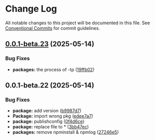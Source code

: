 # Change Log

All notable changes to this project will be documented in this file.
See [Conventional Commits](https://conventionalcommits.org) for commit guidelines.

## [0.0.1-beta.23](https://github.com/AnnieLiu-dino/keroro-cli/compare/@keroro-cli/dynamic-exec@0.0.1-beta.22...@keroro-cli/dynamic-exec@0.0.1-beta.23) (2025-05-14)

### Bug Fixes

- **packages:** the process of -tp ([19ffb02](https://github.com/AnnieLiu-dino/keroro-cli/commit/19ffb021c9d39d841aa3e0f04ef3d957650b254a))

## 0.0.1-beta.22 (2025-05-14)

### Bug Fixes

- **package:** add version ([b9987d7](https://github.com/AnnieLiu-dino/keroro-cli/commit/b9987d74b1536b96bf912354287553f15aa5d7ba))
- **Package:** import wrong pkg ([edee7a7](https://github.com/AnnieLiu-dino/keroro-cli/commit/edee7a7d8a7c798227ebf56a4057e3d86fe4b0b0))
- **package:** publishconfig ([0f4d6ce](https://github.com/AnnieLiu-dino/keroro-cli/commit/0f4d6ce77d097977491feef25d30ae32bc177223))
- **package:** replace file to \* ([3bb47ec](https://github.com/AnnieLiu-dino/keroro-cli/commit/3bb47ec84c4ec1817e93dfb86c8a536b41f64adc))
- **packages:** remove npminstall & npmlog ([27246e5](https://github.com/AnnieLiu-dino/keroro-cli/commit/27246e5e20f2a84389871e108802655a8fe31ab9))
